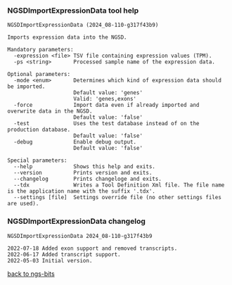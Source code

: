 ### NGSDImportExpressionData tool help
	NGSDImportExpressionData (2024_08-110-g317f43b9)
	
	Imports expression data into the NGSD.
	
	Mandatory parameters:
	  -expression <file> TSV file containing expression values (TPM).
	  -ps <string>       Processed sample name of the expression data.
	
	Optional parameters:
	  -mode <enum>       Determines which kind of expression data should be imported.
	                     Default value: 'genes'
	                     Valid: 'genes,exons'
	  -force             Import data even if already imported and overwrite data in the NGSD.
	                     Default value: 'false'
	  -test              Uses the test database instead of on the production database.
	                     Default value: 'false'
	  -debug             Enable debug output.
	                     Default value: 'false'
	
	Special parameters:
	  --help             Shows this help and exits.
	  --version          Prints version and exits.
	  --changelog        Prints changeloge and exits.
	  --tdx              Writes a Tool Definition Xml file. The file name is the application name with the suffix '.tdx'.
	  --settings [file]  Settings override file (no other settings files are used).
	
### NGSDImportExpressionData changelog
	NGSDImportExpressionData 2024_08-110-g317f43b9
	
	2022-07-18 Added exon support and removed transcripts.
	2022-06-17 Added transcript support.
	2022-05-03 Initial version.
[back to ngs-bits](https://github.com/imgag/ngs-bits)